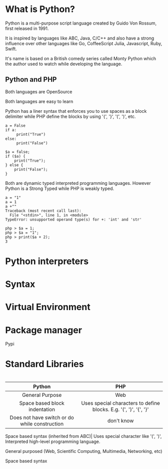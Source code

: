# What is Python?

Python is a multi-purpose script language created by Guido Von Rossum, first released in 1991.

It is inspired by languages like ABC, Java, C/C++ and also have a strong influence over other languages like Go, CoffeeScript
Julia, Javascript, Ruby, Swift.

It's name is based on a British comedy series called Monty Python which the author used to watch while developing the language. 

## Python and PHP

Both languages are OpenSource

Both languages are easy to learn

Python has a liner syntax that enforces you to use spaces as a block delimiter while PHP define the blocks by using '{', '}', '(', ')', etc.

```
a = False
if a:
     print("True")
else: 
     print("False")
```

```
$a = false;
if ($a) {
    print("True");
} else {
    print("False");
}
```
Both are dynamic typed interpreted programming languages. However Python is a Strong Typed while PHP is weakly typed.

```
a = "1"
a = 1
a +""
Traceback (most recent call last):
  File "<stdin>", line 1, in <module>
TypeError: unsupported operand type(s) for +: 'int' and 'str'
```

```
php > $a = 1;
php > $a = "1";
php > print($a + 2);
3
```
 
# Python interpreters

# Syntax

# Virtual Environment

# Package manager

Pypi

# Standard Libraries

#   

Python | PHP |
|:---:|:---:|
General Purpose | Web |
Space based block indentation| Uses special characters to define blocks. E.g. '(', ')', '{', '}'
Does not have switch or do while construction| don't know



Space based syntax (inherited from ABC)| Uses special character like '(', ')',  
Interpreted high-level programming language.

General purposed (Web, Scientific Computing, Multimedia, Networking, etc)

Space based syntax
